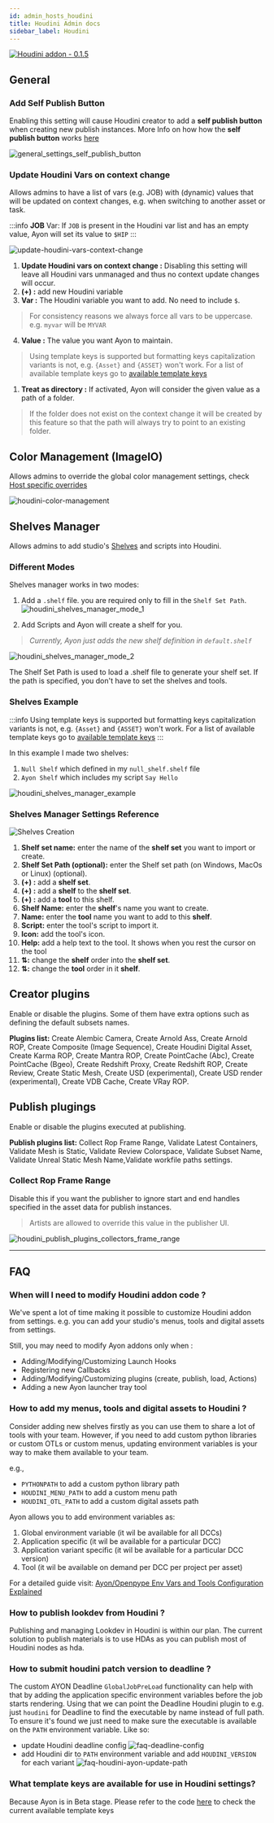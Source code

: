 ```yaml
---
id: admin_hosts_houdini
title: Houdini Admin docs
sidebar_label: Houdini
---
```

[![Houdini addon - 0.1.5](https://img.shields.io/badge/Houdini%20addon-0.1.5-FF4713?logo=houdini)](https://github.com/ynput/OpenPype/tree/develop/openpype/hosts/houdini)

## General

### Add Self Publish Button

Enabling this setting will cause Houdini creator to add a **self publish button** when creating new publish instances. More Info on how how the **self publish button** works [here](artist_hosts_houdini#ayon-publishing-process)

![general_settings_self_publish_button](assets/houdini/admin/general_settings_self_publish_button.png)

### Update Houdini Vars on context change

Allows admins to have a list of vars (e.g. JOB) with (dynamic) values that will be updated on context changes, e.g. when switching to another asset or task.

:::info
**JOB** Var: If `JOB` is present in the Houdini var list and has an empty value, Ayon will set its value to `$HIP`
:::

![update-houdini-vars-context-change](assets/houdini/admin/update-houdini-vars-context-change.png)

1. **Update Houdini vars on context change :** Disabling this setting will leave all Houdini vars unmanaged and thus no context update changes will occur.
2. **(+) :** add new Houdini variable
3. **Var :** The Houdini variable you want to add. No need to include `$`.
  > For consistency reasons we always force all vars to be uppercase. e.g. `myvar` will be `MYVAR`
4. **Value :** The value you want Ayon to maintain. 
  > Using template keys is supported but formatting keys capitalization variants is not, e.g. `{Asset}` and `{ASSET}` won't work. For a list of available template keys go to [available template keys](#what-template-keys-are-available-for-use-in-houdini-settings)
1. **Treat as directory :** If activated, Ayon will consider the given value as a path of a folder.
  > If the folder does not exist on the context change it will be created by this feature so that the path will always try to point to an existing folder.

## Color Management (ImageIO)

Allows admins to override the global color management settings, check [Host specific overrides](https://ayon.ynput.io/docs/admin_colorspace#host-specific-overrides)

![houdini-color-management](assets/houdini/admin/houdini-color-management.png)

## Shelves Manager

Allows admins to add studio's [Shelves](https://www.sidefx.com/docs/houdini/shelf/index.html) and scripts into Houdini. 

### Different Modes

Shelves manager works in two modes: 
1. Add a `.shelf` file. you are required only to fill in the `Shelf Set Path`.
  ![houdini_shelves_manager_mode_1](assets/houdini/admin/houdini_shelves_manager_mode_1.png)

2. Add Scripts and Ayon will create a shelf for you.
  > *Currently, Ayon just adds the new shelf definition in `default.shelf`*
  
  ![houdini_shelves_manager_mode_2](assets/houdini/admin/houdini_shelves_manager_mode_2.png)

The Shelf Set Path is used to load a .shelf file to generate your shelf set. If the path is specified, you don't have to set the shelves and tools.

### Shelves Example

:::info
Using template keys is supported but formatting keys capitalization variants is not, e.g. `{Asset}` and `{ASSET}` won't work. For a list of available template keys go to [available template keys](#what-template-keys-are-available-for-use-in-houdini-settings)
:::

In this example I made two shelves: 
1. `Null Shelf` which defined in my `null_shelf.shelf` file
2. `Ayon Shelf` which includes my script `Say Hello`
   
![houdini_shelves_manager_example](assets/houdini/admin/houdini_shelves_manager_example.png)


### Shelves Manager Settings Reference
![Shelves Creation](assets/houdini/admin/houdini_shelves_manager_settings.png)
1. **Shelf set name:** enter the name of the **shelf set** you want to import or create.
2. **Shelf Set Path (optional):** enter the Shelf set path (on Windows, MacOs or Linux) (optional).
3. **(+) :** add a **shelf set**.
4. **(+) :** add a **shelf** to the **shelf set**.
5. **(+) :** add a **tool** to this shelf.
6. **Shelf Name:** enter the **shelf**'s name you want to create.
7. **Name:** enter the **tool** name you want to add to this **shelf**.
8. **Script:** enter the tool's script to import it.
9. **Icon:** add the tool's icon.
10. **Help:** add a help text to the tool. It shows when you rest the cursor on the tool
11. **⇅:** change the **shelf** order into the **shelf set**.
12.  **⇅:** change the **tool** order in it **shelf**.


## Creator plugins
Enable or disable the plugins. Some of them have extra options such as defining the default subsets names.

**Plugins list:** Create Alembic Camera, Create Arnold Ass, Create Arnold ROP, Create Composite (Image Sequence), Create Houdini Digital Asset, Create Karma ROP, Create Mantra ROP, Create PointCache (Abc), Create PointCache (Bgeo), Create Redshift Proxy, Create Redshift ROP, Create Review, Create Static Mesh, Create USD (experimental), Create USD render (experimental), Create VDB Cache, Create VRay ROP.

## Publish plugings
Enable or disable the plugins executed at publishing.

**Publish plugins list:** Collect Rop Frame Range, Validate Latest Containers, Validate Mesh is Static, Validate Review Colorspace, Validate Subset Name, Validate Unreal Static Mesh Name,Validate workfile paths settings.

### Collect Rop Frame Range

Disable this if you want the publisher to ignore start and end handles specified in the asset data for publish instances.
> Artists are allowed to override this value in the publisher UI.

![houdini_publish_plugins_collectors_frame_range](assets/houdini/admin/houdini_publish_plugins_collectors_frame_range.png)

---

## FAQ

### When will I need to modify Houdini addon code ?
We've spent a lot of time making it possible to customize Houdini addon from settings.
e.g. you can add your studio's menus, tools and digital assets from settings. 

Still, you may need to modify Ayon addons only when :  
- Adding/Modifying/Customizing Launch Hooks
- Registering new Callbacks
- Adding/Modifying/Customizing plugins (create, publish, load, Actions)
- Adding a new Ayon launcher tray tool

### How to add my menus, tools and digital assets to Houdini ?
Consider adding new shelves firstly as you can use them to share a lot of tools with your team.
However, if you need to add custom python libraries or custom OTLs or custom menus, updating environment variables is your way to make them available to your team. 

e.g., 
- `PYTHONPATH` to add a custom python library path
- `HOUDINI_MENU_PATH` to add a custom menu path
- `HOUDINI_OTL_PATH` to add a custom digital assets path

Ayon allows you to add environment variables as:
1. Global environment variable (it wil be available for all DCCs)
2. Application specific (it wil be available for a particular DCC)
3. Application variant specific (it wil be available for a particular DCC version)
4. Tool (it wil be available on demand per DCC per project per asset)

For a detailed guide visit: [Ayon/Openpype Env Vars and Tools Configuration Explained](https://community.ynput.io/t/openpype-env-vars-and-tools-configuration-explained/540)

### How to publish lookdev from Houdini ? 

Publishing and managing Lookdev in Houdini is within our plan.
The current solution to publish materials is to use HDAs as you can publish most of Houdini nodes as hda.

### How to submit houdini patch version to deadline ?

The custom AYON Deadline `GlobalJobPreLoad` functionality can help with that by adding the application specific environment variables before the job starts rendering. Using that we can point the Deadline Houdini plugin to e.g. just `houdini` for Deadline to find the executable by name instead of full path. To ensure it's found we just need to make sure the executable is available on the `PATH` environment variable. Like so:
- update Houdini deadline config
  ![faq-deadline-config](assets/houdini/admin/faq-deadline-config.png)
- add Houdini dir to `PATH` environment variable and add `HOUDINI_VERSION` for each variant
  ![faq-houdini-ayon-update-path](assets/houdini/admin/faq-houdini-ayon-update-path.png)

### What template keys are available for use in Houdini settings?
Because Ayon is in Beta stage. Please refer to the code [here](https://github.com/ynput/OpenPype/blob/c61a601c78669d70c472c67016eeb77531f42bab/openpype/pipeline/context_tools.py#L671-L692) to check the current available template keys
 